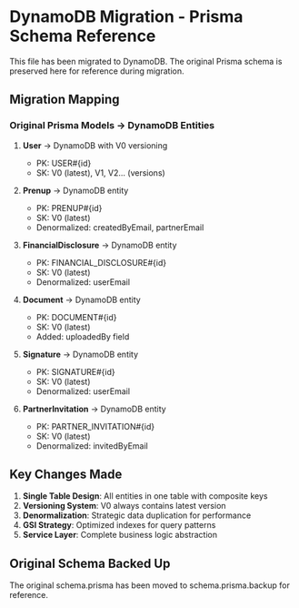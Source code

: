 # DynamoDB Migration - Prisma Schema Reference

This file has been migrated to DynamoDB. The original Prisma schema is preserved here for reference during migration.

## Migration Mapping

### Original Prisma Models → DynamoDB Entities

1. **User** → DynamoDB with V0 versioning
   - PK: USER#{id}
   - SK: V0 (latest), V1, V2... (versions)

2. **Prenup** → DynamoDB entity
   - PK: PRENUP#{id}
   - SK: V0 (latest)
   - Denormalized: createdByEmail, partnerEmail

3. **FinancialDisclosure** → DynamoDB entity
   - PK: FINANCIAL_DISCLOSURE#{id}
   - SK: V0 (latest)
   - Denormalized: userEmail

4. **Document** → DynamoDB entity
   - PK: DOCUMENT#{id}
   - SK: V0 (latest)
   - Added: uploadedBy field

5. **Signature** → DynamoDB entity
   - PK: SIGNATURE#{id}
   - SK: V0 (latest)
   - Denormalized: userEmail

6. **PartnerInvitation** → DynamoDB entity
   - PK: PARTNER_INVITATION#{id}
   - SK: V0 (latest)
   - Denormalized: invitedByEmail

## Key Changes Made

1. **Single Table Design**: All entities in one table with composite keys
2. **Versioning System**: V0 always contains latest version
3. **Denormalization**: Strategic data duplication for performance
4. **GSI Strategy**: Optimized indexes for query patterns
5. **Service Layer**: Complete business logic abstraction

## Original Schema Backed Up
The original schema.prisma has been moved to schema.prisma.backup for reference.